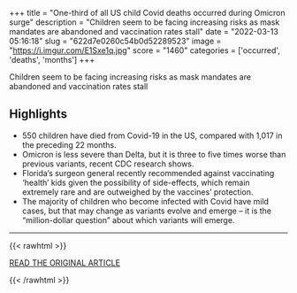 +++
title = "One-third of all US child Covid deaths occurred during Omicron surge"
description = "Children seem to be facing increasing risks as mask mandates are abandoned and vaccination rates stall"
date = "2022-03-13 05:16:18"
slug = "622d7e0260c54b0d52289523"
image = "https://i.imgur.com/E1Sxe1q.jpg"
score = "1460"
categories = ['occurred', 'deaths', 'months']
+++

Children seem to be facing increasing risks as mask mandates are abandoned and vaccination rates stall

## Highlights

- 550 children have died from Covid-19 in the US, compared with 1,017 in the preceding 22 months.
- Omicron is less severe than Delta, but it is three to five times worse than previous variants, recent CDC research shows.
- Florida’s surgeon general recently recommended against vaccinating ‘health’ kids given the possibility of side-effects, which remain extremely rare and are outweighed by the vaccines’ protection.
- The majority of children who become infected with Covid have mild cases, but that may change as variants evolve and emerge – it is the “million-dollar question” about which variants will emerge.

---

{{< rawhtml >}}
  <p class="article-category">
    <a target="_blank" href="https://www.theguardian.com/world/2022/mar/11/us-child-covid-deaths-omicron-surge">READ THE ORIGINAL ARTICLE</a>
  </p>
{{< /rawhtml >}}
